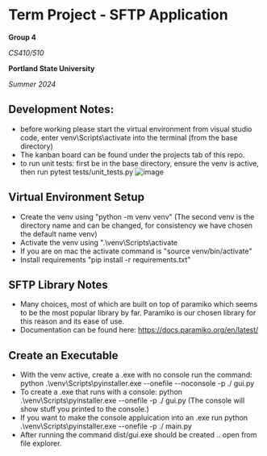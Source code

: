 # Term Project - SFTP Application

**Group 4**

_CS410/510_

**Portland State University**

_Summer 2024_

## Development Notes:

- before working please start the virtual environment from visual studio code, enter venv\Scripts\activate into the terminal (from the base directory)
- The kanban board can be found under the projects tab of this repo.
- to run unit tests: first be in the base directory, ensure the venv is active, then run pytest tests/unit_tests.py ![image](https://github.com/shortstring/CS410_TermProject_Group4/assets/77479441/cb16e7e9-e691-49a4-9265-eeeea82f0b9e)

## Virtual Environment Setup

- Create the venv using "python -m venv venv" (The second venv is the directory name and can be changed, for consistency we have chosen the default name venv)
- Activate the venv using ".\venv\Scripts\activate
- If you are on mac the activate command is "source venv/bin/activate"
- Install requirements "pip install -r requirements.txt"


## SFTP Library Notes

- Many choices, most of which are built on top of paramiko which seems to be the most popular library by far. Paramiko is our chosen library for this reason and its ease of use.
- Documentation can be found here: https://docs.paramiko.org/en/latest/


## Create an Executable

- With the venv active, create a .exe with no console run the command: python .\venv\Scripts\pyinstaller.exe --onefile --noconsole -p ./ gui.py
- To create a .exe that runs with a console: python .\venv\Scripts\pyinstaller.exe --onefile -p ./ gui.py (The console will show stuff you printed to the console.)
- If you want to make the console appluication into an .exe run python .\venv\Scripts\pyinstaller.exe --onefile -p ./ main.py
- After running the command dist/gui.exe should be created .. open from file explorer.